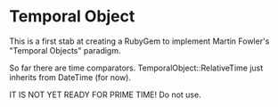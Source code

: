 Temporal Object
===============

This is a first stab at creating a RubyGem to implement Martin Fowler's "Temporal Objects" paradigm.

So far there are time comparators.  TemporalObject::RelativeTime just inherits from DateTime (for now).

IT IS NOT YET READY FOR PRIME TIME!  Do not use.